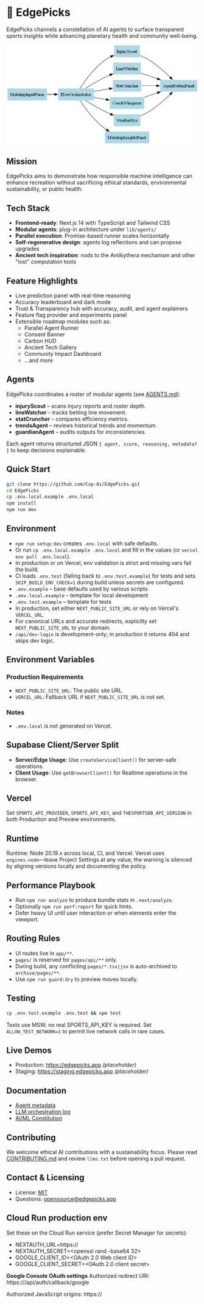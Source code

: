 # 🧠 EdgePicks

EdgePicks channels a constellation of AI agents to surface transparent sports insights while advancing planetary health and community well-being.

![System Diagram](docs/system-diagram.png)

## Mission
EdgePicks aims to demonstrate how responsible machine intelligence can enhance recreation without sacrificing ethical standards, environmental sustainability, or public health.

## Tech Stack
- **Frontend-ready**: Next.js 14 with TypeScript and Tailwind CSS
- **Modular agents**: plug-in architecture under `lib/agents/`
- **Parallel execution**: Promise-based runner scales horizontally
- **Self-regenerative design**: agents log reflections and can propose upgrades
- **Ancient tech inspiration**: nods to the Antikythera mechanism and other "lost" computation tools

## Feature Highlights
- Live prediction panel with real-time reasoning
- Accuracy leaderboard and dark mode
- Trust & Transparency hub with accuracy, audit, and agent explainers
- Feature flag provider and experiments panel
- Extensible roadmap modules such as:
  - Parallel Agent Runner
  - Consent Banner
  - Carbon HUD
  - Ancient Tech Gallery
  - Community Impact Dashboard
  - ...and more

## Agents

EdgePicks coordinates a roster of modular agents (see [AGENTS.md](AGENTS.md)):

- **injuryScout** – scans injury reports and roster depth.
- **lineWatcher** – tracks betting line movement.
- **statCruncher** – compares efficiency metrics.
- **trendsAgent** – reviews historical trends and momentum.
- **guardianAgent** – audits outputs for inconsistencies.

Each agent returns structured JSON `{ agent, score, reasoning, metadata? }` to keep decisions explainable.

## Quick Start
```bash
git clone https://github.com/Csp-Ai/EdgePicks.git
cd EdgePicks
cp .env.local.example .env.local
npm install
npm run dev
```


## Environment
- `npm run setup:dev` creates `.env.local` with safe defaults.
- Or run `cp .env.local.example .env.local` and fill in the values (or `vercel env pull .env.local`).
- In production or on Vercel, env validation is strict and missing vars fail the build.
- CI loads `.env.test` (falling back to `.env.test.example`) for tests and sets `SKIP_BUILD_ENV_CHECK=1` during build unless secrets are configured.
- `.env.example` – base defaults used by various scripts
- `.env.local.example` – template for local development
- `.env.test.example` – template for tests
- In production, set either `NEXT_PUBLIC_SITE_URL` or rely on Vercel's `VERCEL_URL`.
- For canonical URLs and accurate redirects, explicitly set `NEXT_PUBLIC_SITE_URL` to your domain.
- `/api/dev-login` is development-only; in production it returns 404 and skips dev logic.

## Environment Variables

### Production Requirements
- `NEXT_PUBLIC_SITE_URL`: The public site URL.
- `VERCEL_URL`: Fallback URL if `NEXT_PUBLIC_SITE_URL` is not set.

### Notes
- `.env.local` is not generated on Vercel.

## Supabase Client/Server Split
- **Server/Edge Usage**: Use `createServiceClient()` for server-safe operations.
- **Client Usage**: Use `getBrowserClient()` for Realtime operations in the browser.

## Vercel
Set `SPORTS_API_PROVIDER`, `SPORTS_API_KEY`, and `THESPORTSDB_API_VERSION` in both Production and Preview environments.

## Runtime
Runtime: Node 20.19.x across local, CI, and Vercel. Vercel uses `engines.node`—leave Project Settings at any value; the warning is silenced by aligning versions locally and documenting the policy.

## Performance Playbook
- Run `npm run analyze` to produce bundle stats in `.next/analyze`.
- Optionally `npm run perf:report` for quick hints.
- Defer heavy UI until user interaction or when elements enter the viewport.

## Routing Rules
- UI routes live in `app/**`.
- `pages/` is reserved for `pages/api/**` only.
- During build, any conflicting `pages/*.tsx|jsx` is auto-archived to `archive/pages/**`.
- Use `npm run guard:dry` to preview moves locally.

## Testing
```bash
cp .env.test.example .env.test && npm test
```

Tests use MSW; no real SPORTS_API_KEY is required.
Set `ALLOW_TEST_NETWORK=1` to permit live network calls in rare cases.

## Live Demos
- Production: https://edgepicks.app *(placeholder)*
- Staging: https://staging.edgepicks.app *(placeholder)*

## Documentation
- [Agent metadata](agents.ms)
- [LLM orchestration log](llms.txt)
- [AI/ML Constitution](AIML_OVERVIEW.md)

## Contributing
We welcome ethical AI contributions with a sustainability focus. Please read [CONTRIBUTING.md](CONTRIBUTING.md) and review `llms.txt` before opening a pull request.

## Contact & Licensing
- License: [MIT](LICENSE)
- Questions: opensource@edgepicks.app

## Cloud Run production env

Set these on the Cloud Run service (prefer Secret Manager for secrets):

- NEXTAUTH_URL=https://<your-cloud-run-service-url>
- NEXTAUTH_SECRET=<openssl rand -base64 32>
- GOOGLE_CLIENT_ID=<OAuth 2.0 Web client ID>
- GOOGLE_CLIENT_SECRET=<OAuth 2.0 client secret>

**Google Console OAuth settings**
Authorized redirect URI:
  https://<your-cloud-run-service-url>/api/auth/callback/google

Authorized JavaScript origins:
  https://<your-cloud-run-service-url>
